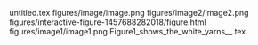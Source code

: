 untitled.tex
figures/image/image.png
figures/image2/image2.png
figures/interactive-figure-1457688282018/figure.html
figures/image1/image1.png
Figure1_shows_the_white_yarns__.tex
